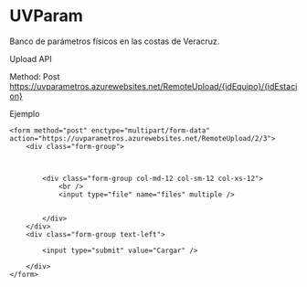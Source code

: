 # UVParam

Banco de parámetros físicos en las costas de Veracruz.


Upload API

Method: Post 
https://uvparametros.azurewebsites.net/RemoteUpload/{idEquipo}/{idEstacion}

Ejemplo


    <form method="post" enctype="multipart/form-data" action="https://uvparametros.azurewebsites.net/RemoteUpload/2/3">
        <div class="form-group">

          

            <div class="form-group col-md-12 col-sm-12 col-xs-12">
                <br />
                <input type="file" name="files" multiple />

           
            </div>
        </div>
        <div class="form-group text-left">

            <input type="submit" value="Cargar" />

        </div>
    </form>
